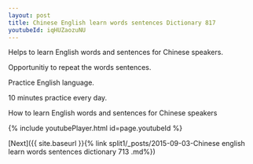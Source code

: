 ```yaml
---
layout: post
title: Chinese English learn words sentences Dictionary 817 
youtubeId: iqHUZaozuNU
---
```

 
 
Helps to learn English words and sentences for Chinese speakers.

Opportunitiy to repeat the words sentences. 

Practice English language. 
 
10 minutes practice every day. 
 
How to learn English words and sentences for Chinese speakers 
 
{% include youtubePlayer.html id=page.youtubeId %}
 
 
[Next]({{ site.baseurl }}{% link  split1/_posts/2015-09-03-Chinese english learn words sentences dictionary 713 .md%})
 
